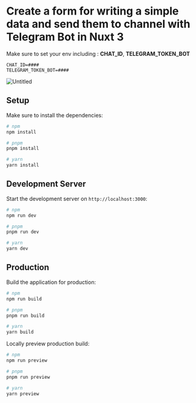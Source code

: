 # Create a form for writing a simple data and send them to channel with Telegram Bot in Nuxt 3

Make sure to set your env including : **CHAT_ID**, **TELEGRAM_TOKEN_BOT**

`CHAT_ID=####`\
`TELEGRAM_TOKEN_BOT=####`

![Untitled](https://github.com/mmg-workmail/form-with-telegram-bot/assets/112702172/e7cb91b5-0de5-4f8b-9a10-3a56e0b51c78)

## Setup

Make sure to install the dependencies:

```bash
# npm
npm install

# pnpm
pnpm install

# yarn
yarn install
```

## Development Server

Start the development server on `http://localhost:3000`:

```bash
# npm
npm run dev

# pnpm
pnpm run dev

# yarn
yarn dev
```

## Production

Build the application for production:

```bash
# npm
npm run build

# pnpm
pnpm run build

# yarn
yarn build
```

Locally preview production build:

```bash
# npm
npm run preview

# pnpm
pnpm run preview

# yarn
yarn preview
```
